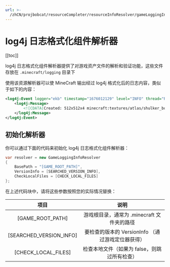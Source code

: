 ```yaml
---
url: >-
  /zhCN/projbobcat/resourceCompleter/resourceInfoResolver/gameLoggingInfoResolver.md
---
```

# log4j 日志格式化组件解析器

\[\[toc]]

log4j 日志格式化组件解析器提供了对游戏资产文件的解析和验证功能，这些文件存放在
`.minecraft/logging` 目录下

使用该资源解析器可以使 MineCraft 输出经过 log4j 格式化后的日志内容，类似于如下的内容：

```xml
<log4j:Event logger="ekb" timestamp="1676012129" level="INFO" thread="Render thread">
    <log4j:Message>
        <![CDATA[Created: 512x512x4 minecraft:textures/atlas/shulker_boxes.png-atlas]]>
    </log4j:Message>
</log4j:Event>
```

## 初始化解析器

你可以通过下面的代码来初始化 log4j 日志格式化组件解析器：

```c#
var resolver = new GameLoggingInfoResolver
{
    BasePath = "[GAME_ROOT_PATH]",
    VersionInfo = [SEARCHED_VERSION_INFO],
    CheckLocalFiles = [CHECK_LOCAL_FILES]
};
```

在上述代码块中，请将这些参数按照您的实际情况替换：

|           项目            |               说明                |
|:-----------------------:|:-------------------------------:|
|    \[GAME\_ROOT\_PATH]     |   游戏根目录，通常为 .minecraft 文件夹的路径   |
| \[SEARCHED\_VERSION\_INFO] | 要检查的版本的 VersionInfo （通过游戏定位器获得） |
|   \[CHECK\_LOCAL\_FILES]   |    检查本地文件（如果为 false，则跳过所有检查）    |
